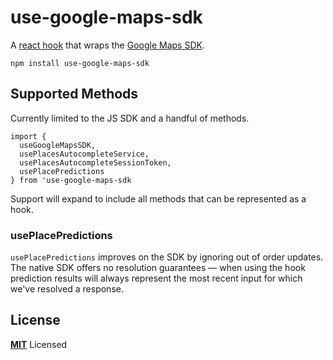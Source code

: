 # use-google-maps-sdk

A [react hook](https://reactjs.org/docs/hooks-intro.html) that wraps the [Google Maps SDK](https://developers.google.com/maps/documentation/).

`npm install use-google-maps-sdk`

## Supported Methods

Currently limited to the JS SDK and a handful of methods.

```
import {
  useGoogleMapsSDK,
  usePlacesAutocompleteService,
  usePlacesAutocompleteSessionToken,
  usePlacePredictions
} from 'use-google-maps-sdk
```

Support will expand to include all methods that can be represented as a hook.

### usePlacePredictions
`usePlacePredictions` improves on the SDK by ignoring out of order updates. The native SDK offers no resolution guarantees — when using the hook prediction results will always represent the most recent input for which we've resolved a response.

## License

**[MIT](LICENSE)** Licensed
